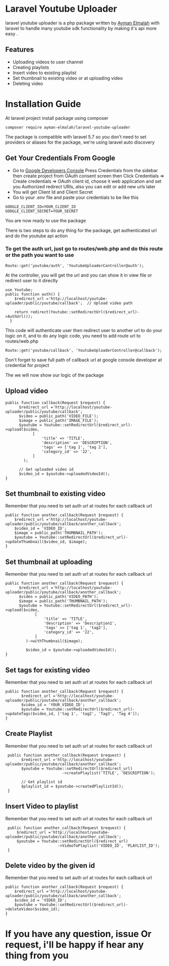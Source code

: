 # Laravel Youtube Uploader
laravel youtube uploader is a php package written by [Ayman Elmalah](https://github.com/ayman-elmalah) with laravel to handle many youtube sdk functionality by making it's api more easy . 

## Features
- Uploading videos to user channel
- Creating playlists
- Insert video to existing playlist
- Set thumbnail to existing video or at uploading video
- Deleting video

# Installation Guide
At laravel project install package using composer
```
composer require ayman-elmalah/laravel-youtube-uploader
```
The package is compatible with laravel 5.7 so you don't need to set providers or aliases for the package, we're using laravel auto discovery

## Get Your Credentials From Google
 - Go to [Google Developers Console](https://console.developers.google.com/) Press Credentials from the sidebar then create project from OAuth consent screen then Click Credentials => Create credentials => OAuth client id, choose it web application and set you  Authorized redirect URIs, also you can edit or add new urls later
 - You will get Client Id and Client Secret
 - Go to your .env file and paste your credentials to be like this

 ```
 GOOGLE_CLIENT_ID=YOUR_CLIENT_ID
 GOOGLE_CLIENT_SECRET=YOUR_SECRET
 ```
 
 You are now ready to use the package
 
 There is two steps to do any thing for the package, get authenticated url and do the youtube api action
 
 ### To get the auth url, just go to routes/web.php and do this route or the path you want to use
 ```
 Route::get('youtube/auth', 'YoutubeUploaderController@auth');
 ```
 At the controller, you will get the url and you can show it in view file or redirect user to it directly
 ```
 use Youtube;
 public function auth() {
     $redirect_url ='http://localhost/youtube-uploader/public/youtube/callback';  // Upload video path
 
     return redirect(Youtube::setRedirectUrl($redirect_url)->AuthUrl());
   }
 ```
 This code will authenticate user then redirect user to another url to do your logic on it, and to do any logic code, you need to add route url to routes/web.php
  ```
  Route::get('youtube/callback', 'YoutubeUploaderController@callback');
  ```
  
  Don't forget to save full path of callback url at google console developer at credential for project
  
  The we will now show our logic of the package
  
  ## Upload video
  ```
  public function callback(Request $request) {
        $redirect_url ='http://localhost/youtube-uploader/public/youtube/callback';
        $video = public_path('VIDEO_FILE');
        $image = public_path('IMAGE_FILE');
      	$youtube = Youtube::setRedirectUrl($redirect_url)->upload($video,
              [
                  'title' => 'TITLE',
                  'description' => 'DESCRIPTION',
                  'tags' => ['tag 1', 'tag 2'],
                  'category_id' => '22',
              ]
          );
  
        // Get uploaded video id
        $video_id = $youtube->uploadedVideoId();
  }
  ```
  
  ## Set thumbnail to existing video
  Remember that you need to set auth url at routes for each callback url
  ```
  public function another_callback(Request $request) {
      $redirect_url ='http://localhost/youtube-uploader/public/youtube/callback/another_callback';
      $video_id = 'VIDEO_ID';
      $image = public_path('THUMBNAIL_PATH');
      $youtube = Youtube::setRedirectUrl($redirect_url)->updateThumbnail($video_id, $image);
  }
  ```
  
  ## Set thumbnail at uploading
  Remember that you need to set auth url at routes for each callback url  
  ```
  public function another_callback(Request $request) {
        $redirect_url ='http://localhost/youtube-uploader/public/youtube/callback/another_callback';
        $video = public_path('VIDEO_PATH');
        $image = public_path('THUMBNAIL_PATH');
        $youtube = Youtube::setRedirectUrl($redirect_url)->upload($video,
               [
                   'title' => 'TITLE',
                   'description' => 'Description1',
                   'tags' => ['tag 1', 'tag2'],
                   'category_id' => '22',
               ]
           )->withThumbnail($image);
    
           $video_id = $youtube->uploadedVideoId();
  }
  ```
  
  ## Set tags for existing video
  Remember that you need to set auth url at routes for each callback url
   ```
   public function another_callback(Request $request) {
          $redirect_url ='http://localhost/youtube-uploader/public/youtube/callback/another_callback';
          $video_id = 'YOUR_VIDEO_ID';
          $youtube = Youtube::setRedirectUrl($redirect_url)->updateTags($video_id, ['tag 1', 'tag2', 'Tag3', 'Tag 4']);
   }
   ```
   
   ## Create Playlist
   Remember that you need to set auth url at routes for each callback url
   
   ```
    public function another_callback(Request $request) {
          $redirect_url ='http://localhost/youtube-uploader/public/youtube/callback/another_callback';
          $youtube = Youtube::setRedirectUrl($redirect_url)
                            ->createPlaylist('TITLE', 'DESCRIPTION');
    
          // Get playlist id
          $playlist_id = $youtube->createdPlaylistId();
    }
   ```
   
   ## Insert Video to playlist
   Remember that you need to set auth url at routes for each callback url
   ```
    public function another_callback(Request $request) {
        $redirect_url ='http://localhost/youtube-uploader/public/youtube/callback/another_callback';
        $youtube = Youtube::setRedirectUrl($redirect_url)
                          ->VideoToPlaylist('VIDEO_ID', 'PLAYLIST_ID');    
    }
   ```
   
   ## Delete video by the given id
   Remember that you need to set auth url at routes for each callback url
   ```
   public function another_callback(Request $request) {
       $redirect_url ='http://localhost/youtube-uploader/public/youtube/callback/another_callback';
       $video_id = 'VIDEO_ID';
       $youtube = Youtube::setRedirectUrl($redirect_url)->deleteVideo($video_id);
   }
   ```
   
   # If you have any question, issue Or request, i'll be happy if hear any thing from you
   